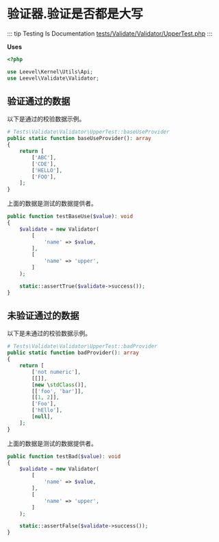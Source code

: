 # 验证器.验证是否都是大写

::: tip Testing Is Documentation
[tests/Validate/Validator/UpperTest.php](https://github.com/hunzhiwange/framework/blob/master/tests/Validate/Validator/UpperTest.php)
:::

**Uses**

``` php
<?php

use Leevel\Kernel\Utils\Api;
use Leevel\Validate\Validator;
```

## 验证通过的数据

以下是通过的校验数据示例。

``` php
# Tests\Validate\Validator\UpperTest::baseUseProvider
public static function baseUseProvider(): array
{
    return [
        ['ABC'],
        ['CDE'],
        ['HELLO'],
        ['FOO'],
    ];
}
```

上面的数据是测试的数据提供者。

``` php
public function testBaseUse($value): void
{
    $validate = new Validator(
        [
            'name' => $value,
        ],
        [
            'name' => 'upper',
        ]
    );

    static::assertTrue($validate->success());
}
```

## 未验证通过的数据

以下是未通过的校验数据示例。

``` php
# Tests\Validate\Validator\UpperTest::badProvider
public static function badProvider(): array
{
    return [
        ['not numeric'],
        [[]],
        [new \stdClass()],
        [['foo', 'bar']],
        [[1, 2]],
        ['Foo'],
        ['hEllo'],
        [null],
    ];
}
```

上面的数据是测试的数据提供者。

``` php
public function testBad($value): void
{
    $validate = new Validator(
        [
            'name' => $value,
        ],
        [
            'name' => 'upper',
        ]
    );

    static::assertFalse($validate->success());
}
```